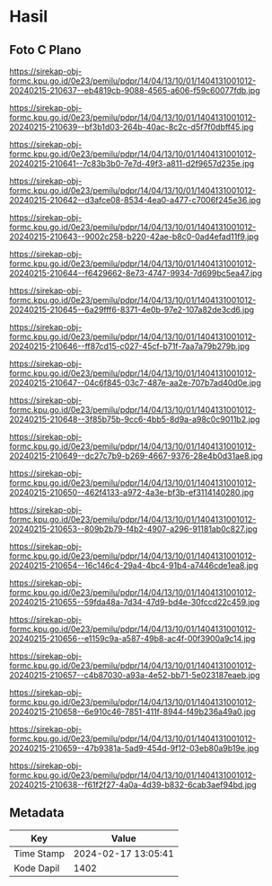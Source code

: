 # Hasil

## Foto C Plano

https://sirekap-obj-formc.kpu.go.id/0e23/pemilu/pdpr/14/04/13/10/01/1404131001012-20240215-210637--eb4819cb-9088-4565-a606-f59c60077fdb.jpg

https://sirekap-obj-formc.kpu.go.id/0e23/pemilu/pdpr/14/04/13/10/01/1404131001012-20240215-210639--bf3b1d03-264b-40ac-8c2c-d5f7f0dbff45.jpg

https://sirekap-obj-formc.kpu.go.id/0e23/pemilu/pdpr/14/04/13/10/01/1404131001012-20240215-210641--7c83b3b0-7e7d-49f3-a811-d2f9657d235e.jpg

https://sirekap-obj-formc.kpu.go.id/0e23/pemilu/pdpr/14/04/13/10/01/1404131001012-20240215-210642--d3afce08-8534-4ea0-a477-c7006f245e36.jpg

https://sirekap-obj-formc.kpu.go.id/0e23/pemilu/pdpr/14/04/13/10/01/1404131001012-20240215-210643--9002c258-b220-42ae-b8c0-0ad4efad11f9.jpg

https://sirekap-obj-formc.kpu.go.id/0e23/pemilu/pdpr/14/04/13/10/01/1404131001012-20240215-210644--f6429662-8e73-4747-9934-7d699bc5ea47.jpg

https://sirekap-obj-formc.kpu.go.id/0e23/pemilu/pdpr/14/04/13/10/01/1404131001012-20240215-210645--6a29fff6-8371-4e0b-97e2-107a82de3cd6.jpg

https://sirekap-obj-formc.kpu.go.id/0e23/pemilu/pdpr/14/04/13/10/01/1404131001012-20240215-210646--ff87cd15-c027-45cf-b71f-7aa7a79b279b.jpg

https://sirekap-obj-formc.kpu.go.id/0e23/pemilu/pdpr/14/04/13/10/01/1404131001012-20240215-210647--04c6f845-03c7-487e-aa2e-707b7ad40d0e.jpg

https://sirekap-obj-formc.kpu.go.id/0e23/pemilu/pdpr/14/04/13/10/01/1404131001012-20240215-210648--3f85b75b-9cc6-4bb5-8d9a-a98c0c9011b2.jpg

https://sirekap-obj-formc.kpu.go.id/0e23/pemilu/pdpr/14/04/13/10/01/1404131001012-20240215-210649--dc27c7b9-b269-4667-9376-28e4b0d31ae8.jpg

https://sirekap-obj-formc.kpu.go.id/0e23/pemilu/pdpr/14/04/13/10/01/1404131001012-20240215-210650--462f4133-a972-4a3e-bf3b-ef3114140280.jpg

https://sirekap-obj-formc.kpu.go.id/0e23/pemilu/pdpr/14/04/13/10/01/1404131001012-20240215-210653--809b2b79-f4b2-4907-a296-91181ab0c827.jpg

https://sirekap-obj-formc.kpu.go.id/0e23/pemilu/pdpr/14/04/13/10/01/1404131001012-20240215-210654--16c146c4-29a4-4bc4-91b4-a7446cde1ea8.jpg

https://sirekap-obj-formc.kpu.go.id/0e23/pemilu/pdpr/14/04/13/10/01/1404131001012-20240215-210655--59fda48a-7d34-47d9-bd4e-30fccd22c459.jpg

https://sirekap-obj-formc.kpu.go.id/0e23/pemilu/pdpr/14/04/13/10/01/1404131001012-20240215-210656--e1159c9a-a587-49b8-ac4f-00f3900a9c14.jpg

https://sirekap-obj-formc.kpu.go.id/0e23/pemilu/pdpr/14/04/13/10/01/1404131001012-20240215-210657--c4b87030-a93a-4e52-bb71-5e023187eaeb.jpg

https://sirekap-obj-formc.kpu.go.id/0e23/pemilu/pdpr/14/04/13/10/01/1404131001012-20240215-210658--6e910c46-7851-411f-8944-f49b236a49a0.jpg

https://sirekap-obj-formc.kpu.go.id/0e23/pemilu/pdpr/14/04/13/10/01/1404131001012-20240215-210659--47b9381a-5ad9-454d-9f12-03eb80a9b19e.jpg

https://sirekap-obj-formc.kpu.go.id/0e23/pemilu/pdpr/14/04/13/10/01/1404131001012-20240215-210638--f61f2f27-4a0a-4d39-b832-6cab3aef94bd.jpg


## Metadata

| Key        | Value               |
| ---------- | ------------------- |
| Time Stamp | 2024-02-17 13:05:41 |
| Kode Dapil | 1402                |



